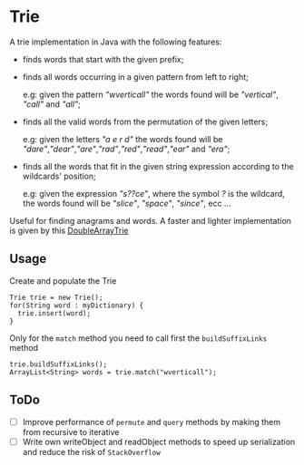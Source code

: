 # Trie
A trie implementation in Java with the following features:
* finds words that start with the given prefix;
* finds all words occurring in a given pattern from left to right;

  e.g: given the pattern _"wverticall"_ the words found will be _"vertical"_, _"call"_ and _"all"_;
* finds all the valid words from the permutation of the given letters;

  e.g: given the letters _"a e r d"_ the words found will be _"dare"_,_"dear"_,_"are"_,_"rad"_,_"red"_,_"read"_,_"ear"_ and _"era"_;
* finds all the words that fit in the given string expression according to the wildcards' position;

  e.g: given the expression _"s??ce"_, where the symbol _?_ is the wildcard, the words found will be _"slice"_, _"space"_, _"since"_, ecc ...
  
Useful for finding anagrams and words.
A faster and lighter implementation is given by this [DoubleArrayTrie](https://github.com/Automatik/DoubleArrayTrie)
## Usage
Create and populate the Trie
```
Trie trie = new Trie();
for(String word : myDictionary) {
  trie.insert(word);
}
```
Only for the `match` method you need to call first the `buildSuffixLinks` method
```
trie.buildSuffixLinks();
ArrayList<String> words = trie.match("wverticall");
```
## ToDo
- [ ] Improve performance of `permute` and `query` methods by making them from recursive to iterative 
- [ ] Write own writeObject and readObject methods to speed up serialization and reduce the risk of `StackOverflow`
